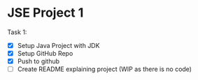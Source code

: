 # JSE Project 1

Task 1:

- [x] Setup Java Project with JDK
- [x] Setup GitHub Repo
- [x] Push to github
- [ ] Create README explaining project (WIP as there is no code)
